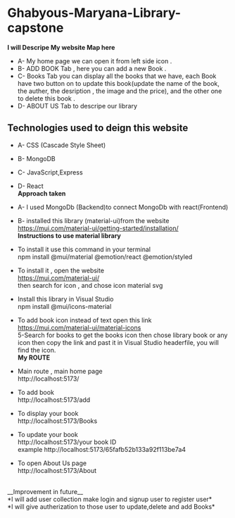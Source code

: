 
# Ghabyous-Maryana-Library-capstone
__I will Descripe My website Map here__<br>
* A- My home page we can open it from left side icon .<br>
* B- ADD BOOK Tab , here you can add a new Book .<br>
* C- Books Tab you can display all the books that we have, each Book have two button on to update this book(update the name of the book, the auther, the desription , the image and the price), and the other one to delete this book .<br>
* D- ABOUT US Tab  to descripe our library<br>
## Technologies used to deign this website<br>
* A- CSS (Cascade Style Sheet)<br>
* B- MongoDB<br>
* C- JavaScript,Express<br>
* D- React <br>
__Approach taken__<br>
* A- I used MongoDb (Backend)to connect MongoDb with react(Frontend)<br>
* B-  installed  this library (material-ui)from the website <br>
https://mui.com/material-ui/getting-started/installation/<br>
__Instructions to use material library__<br>
* To install it use this command in your terminal <br>
npm install @mui/material @emotion/react @emotion/styled<br>

* To install it , open the website<br>
https://mui.com/material-ui/<br>
then search for icon , and chose icon material svg<br>
* Install this library in Visual Studio<br>
npm install @mui/icons-material<br>
* To add book icon instead of text open this link <br>
https://mui.com/material-ui/material-icons<br>
5-Search for books to get the books icon then chose library book or any icon then copy the link and past it in Visual Studio headerfile, you will find the icon.<br>
__My ROUTE__<br>
* Main route , main home page <br>
http://localhost:5173/<br>
* To add book <br>
http://localhost:5173/add
* To display your book<br>
http://localhost:5173/Books<br>
* To update your book<br>
http://localhost:5173/your book ID 
<br> example http://localhost:5173/65fafb52b133a92f113be7a4<br>
* To open About Us page<br>
http://localhost:5173/About
<br>
__Improvement in future__<br>
*I will add user collection make login and signup user to register user*<br>
*I will give autherization to those user to update,delete and add Books*<br>
